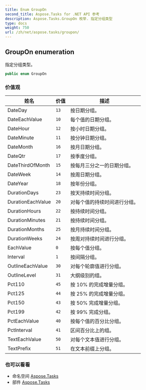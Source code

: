 ```yaml
---
title: Enum GroupOn
second_title: Aspose.Tasks for .NET API 参考
description: Aspose.Tasks.GroupOn 枚举. 指定分组类型
type: docs
weight: 750
url: /zh/net/aspose.tasks/groupon/
---
```

## GroupOn enumeration

指定分组类型。

```csharp
public enum GroupOn
```

### 价值观

| 姓名 | 价值 | 描述 |
| --- | --- | --- |
| DateDay | `13` | 按日期分组。 |
| DateEachValue | `10` | 每个值的日期分组。 |
| DateHour | `12` | 按小时日期分组。 |
| DateMinute | `11` | 按分钟日期分组。 |
| DateMonth | `16` | 按月日期分组。 |
| DateQtr | `17` | 按季度分组。 |
| DateThirdOfMonth | `15` | 按每月三分之一的日期分组。 |
| DateWeek | `14` | 按周日期分组。 |
| DateYear | `18` | 按年份分组。 |
| DurationDays | `23` | 按天持续时间分组。 |
| DurationEachValue | `20` | 对每个值的持续时间进行分组。 |
| DurationHours | `22` | 按持续时间分组。 |
| DurationMinutes | `21` | 按持续时间分组。 |
| DurationMonths | `25` | 按月持续时间分组。 |
| DurationWeeks | `24` | 按周对持续时间进行分组。 |
| EachValue | `0` | 按每个值分组。 |
| Interval | `1` | 按间隔分组。 |
| OutlineEachValue | `30` | 对每个轮廓值进行分组。 |
| OutlineLevel | `31` | 大纲级别的组。 |
| Pct110 | `45` | 按 10% 的完成增量分组。 |
| Pct125 | `44` | 按 25% 的完成增量分组。 |
| Pct150 | `43` | 按 50% 完成增量分组。 |
| Pct199 | `42` | 按 99% 完成分组。 |
| PctEachValue | `40` | 按每个值的百分比分组。 |
| PctInterval | `41` | 区间百分比上的组。 |
| TextEachValue | `50` | 对每个文本值进行分组。 |
| TextPrefix | `51` | 在文本前缀上分组。 |

### 也可以看看

* 命名空间 [Aspose.Tasks](../../aspose.tasks/)
* 部件 [Aspose.Tasks](../../)


